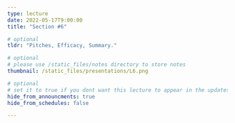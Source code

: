 ```yaml
---
type: lecture
date: 2022-05-17T9:00:00
title: "Section #6"

# optional
tldr: "Pitches, Efficacy, Summary."

# optional
# please use /static_files/notes directory to store notes
thumbnail: /static_files/presentations/L6.png

# optional
# set it to true if you dont want this lecture to appear in the updates section
hide_from_announcments: true
hide_from_schedules: false

---
```


